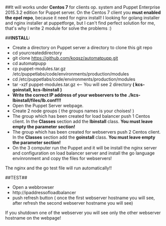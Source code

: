 ##It will works under **Centos 7** for clients op. system and Puppet Enterprise 2015.3.2 edition for Puppet server. On the Centos 7 client you **must enabled the epel repo**, because it need for nginx install! I looking for golang installer and nginx installer at puppetforge, but I can't find perfect solution for me, that's why I write 2 module for solve the problems :)

##**INSTALL:**
- Create a directory on Puppet server a directory to clone this git repo
- cd yourcreateddirectory
- git clone https://github.com/koqsz/automatpupp.git
- cd automatpupp
- cp puppet-modules.tar.gz /etc/puppetlabs/code/environments/production/modules
- cd /etc/puppetlabs/code/environments/production/modules
- tar -xzf puppet-modules.tar.gz  <-- You will see 2 directory **( kcs-goinstall, kcs-lbinstall )**
- **Write the correct IP address of your webservers to the ./kcs-lbinstall/files/lb.conf!!!**
- Open the Puppet Server webpage.
- Create 2 node groups ( the groups names is your choises! )
- The group which has been created for load balancer push 1 Centos client. In the **Classes** section add the **lbinstall** class. **You must leave empty the parameter section!** 
- The group which has been created for webservers push 2 Centos client. In the **Classes** section add the **goinstall** class. **You must leave empty the parameter section!**
- On the 3 computer run the Puppet and it will be install the nginx server and configuration on load balancer server and install the go language envinronment and copy the files for webservers!

The nginx and the go test file will run automatically!!

##TEST##
- Open a webbrowser
- http://ipaddressofloadbalancer
- push refresh button ( once the first webserver hostname you will see, after refresh the second webserver hostname you will see)

If you shutdown one of the webserver you will see only the other webserver hostname on the webpage!


